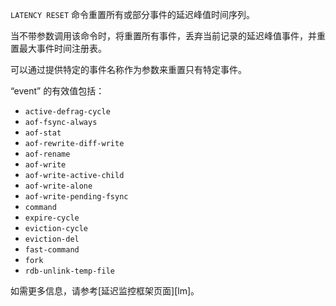 `LATENCY RESET` 命令重置所有或部分事件的延迟峰值时间序列。

当不带参数调用该命令时，将重置所有事件，丢弃当前记录的延迟峰值事件，并重置最大事件时间注册表。

可以通过提供特定的事件名称作为参数来重置只有特定事件。

“event” 的有效值包括：
* `active-defrag-cycle` 
* `aof-fsync-always` 
* `aof-stat` 
* `aof-rewrite-diff-write` 
* `aof-rename` 
* `aof-write` 
* `aof-write-active-child` 
* `aof-write-alone` 
* `aof-write-pending-fsync` 
* `command` 
* `expire-cycle` 
* `eviction-cycle` 
* `eviction-del` 
* `fast-command` 
* `fork` 
* `rdb-unlink-temp-file`

如需更多信息，请参考[延迟监控框架页面][lm]。

[慢查询监控]: /topics/latency-monitor
